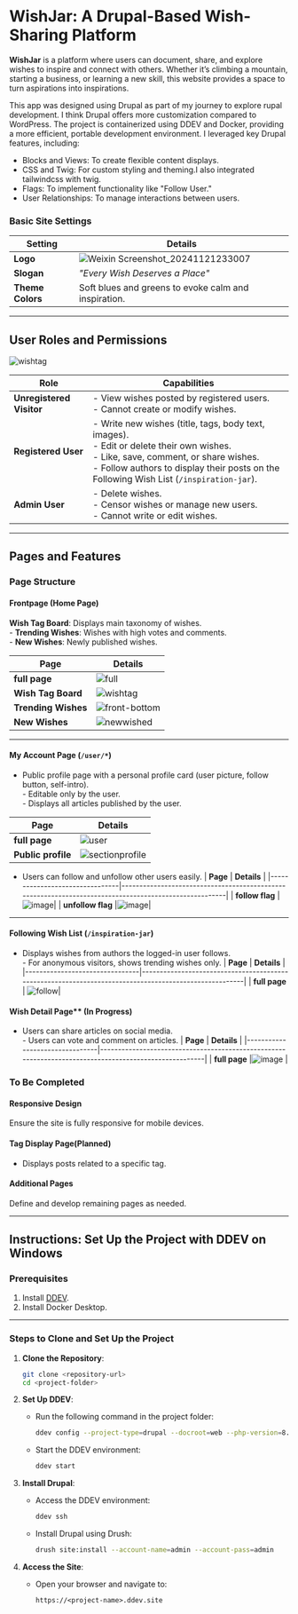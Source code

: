# WishJar: A Drupal-Based Wish-Sharing Platform
**WishJar** is a platform where users can document, share, and explore wishes to inspire and connect with others. 
Whether it’s climbing a mountain, starting a business, or learning a new skill, this website provides a space to turn aspirations into inspirations.

This app was designed using Drupal as part of my journey to explore rupal development. I think Drupal offers more customization compared to WordPress.
The project is containerized using DDEV and Docker, providing a more efficient, portable development environment. I leveraged key Drupal features, including:
- Blocks and Views: To create flexible content displays.
- CSS and Twig: For custom styling and theming.I also integrated tailwindcss with twig.
- Flags: To implement functionality like "Follow User." 
- User Relationships: To manage interactions between users.

### **Basic Site Settings**

| **Setting**      | **Details**                             |
|-------------------|-----------------------------------------|
| **Logo**          |![Weixin Screenshot_20241121233007](https://github.com/user-attachments/assets/67767544-baaa-4668-92df-bd62918f6c20) |
| **Slogan**        | *"Every Wish Deserves a Place"*         |
| **Theme Colors**  | Soft blues and greens to evoke calm and inspiration. |

---

## **User Roles and Permissions**
![wishtag](https://github.com/user-attachments/assets/3e54840e-8318-49bc-84df-03c9858a9ed1)


| **Role**             | **Capabilities**                                                                                  |
|-----------------------|--------------------------------------------------------------------------------------------------|
| **Unregistered Visitor** | - View wishes posted by registered users. <br> - Cannot create or modify wishes.               |
| **Registered User**   | - Write new wishes (title, tags, body text, images). <br> - Edit or delete their own wishes. <br> - Like, save, comment, or share wishes. <br> - Follow authors to display their posts on the Following Wish List (`/inspiration-jar`). |
| **Admin User**        | - Delete wishes. <br> - Censor wishes or manage new users. <br> - Cannot write or edit wishes.   |

---

## **Pages and Features**



### **Page Structure**
#### Frontpage (Home Page)
**Wish Tag Board**: Displays main taxonomy of wishes. <br> - **Trending Wishes**: Wishes with high votes and comments. <br> - **New Wishes**: Newly published wishes. 

| **Page**                      | **Details**                                                                                           |
|--------------------------------|-------------------------------------------------------------------------------------------------------|
| **full page**      |![full](https://github.com/user-attachments/assets/7a571cfe-bfd3-422a-acdc-fc2ce6b0b0c5)|
| **Wish Tag Board**      |![wishtag](https://github.com/user-attachments/assets/b8c49a16-4401-436f-b752-07fdba9a9517) |
| **Trending Wishes** |![front-bottom](https://github.com/user-attachments/assets/931b29a0-aaad-4c6b-9f56-12708233018c) |
| **New Wishes** | ![newwished](https://github.com/user-attachments/assets/76495f7f-79aa-466a-8e3b-56f515498029)|

---

#### My Account Page (`/user/*`)
- Public profile page with a personal profile card (user picture, follow button, self-intro). <br> - Editable only by the user. <br> - Displays all articles published by the user.

| **Page**                      | **Details**                                                                                           |
|--------------------------------|-------------------------------------------------------------------------------------------------------|
| **full page**      | ![user](https://github.com/user-attachments/assets/bc460179-3a75-4cdb-a2ad-39035a81c394)|
| **Public profile** | ![sectionprofile](https://github.com/user-attachments/assets/8c887588-56bb-4671-91e0-2313a3bf1b88) |

- Users can follow and unfollow other users easily.
| **Page**                      | **Details**                                                                                           |
|--------------------------------|-------------------------------------------------------------------------------------------------------|
| **follow flag**      |![image](https://github.com/user-attachments/assets/98b5257a-55d0-4d1b-8a65-e9b96c7cf427)|
| **unfollow flag** |![image](https://github.com/user-attachments/assets/1c8f83be-e2c6-44b9-8a66-ee73263e8175)|

 ---
#### Following Wish List (`/inspiration-jar`)
- Displays wishes from authors the logged-in user follows. <br> - For anonymous visitors, shows trending wishes only.
| **Page**                      | **Details**                                                                                           |
|--------------------------------|-------------------------------------------------------------------------------------------------------|
| **full page**      | ![follow](https://github.com/user-attachments/assets/464b6a85-ab3f-4134-8363-7b720eb72bb9)| 

#### Wish Detail Page** (In Progress)
- Users can share articles on social media. <br> - Users can vote and comment on articles.
| **Page**                      | **Details**                                                                                           |
|--------------------------------|-------------------------------------------------------------------------------------------------------|
| **full page**      |![image](https://github.com/user-attachments/assets/99db85b4-0dee-4d42-b647-16cb6e6b3a00)                          | 


### To Be Completed

#### Responsive Design
Ensure the site is fully responsive for mobile devices.
#### Tag Display Page(Planned) 
- Displays posts related to a specific tag. 
####  Additional Pages 
 Define and develop remaining pages as needed.

---

## **Instructions: Set Up the Project with DDEV on Windows**

### **Prerequisites**
1. Install [DDEV](https://ddev.readthedocs.io/en/stable/).
2. Install Docker Desktop.

---

### **Steps to Clone and Set Up the Project**

1. **Clone the Repository**:
   ```bash
   git clone <repository-url>
   cd <project-folder>
   ```

2. **Set Up DDEV**:
   - Run the following command in the project folder:
     ```bash
     ddev config --project-type=drupal --docroot=web --php-version=8.1 
     ```
   - Start the DDEV environment:
     ```bash
     ddev start
     ```

3. **Install Drupal**:
   - Access the DDEV environment:
     ```bash
     ddev ssh
     ```
   - Install Drupal using Drush:
     ```bash
     drush site:install --account-name=admin --account-pass=admin
     ```

4. **Access the Site**:
   - Open your browser and navigate to:
     ```
     https://<project-name>.ddev.site
     ```
 
